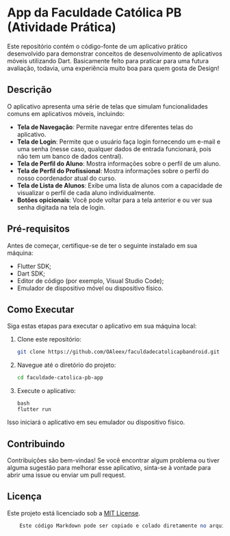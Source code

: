 # App da Faculdade Católica PB (Atividade Prática)

Este repositório contém o código-fonte de um aplicativo prático desenvolvido para demonstrar conceitos de desenvolvimento de aplicativos móveis utilizando Dart. Basicamente feito para praticar para uma futura avaliação, todavia, uma experiência muito boa para quem gosta de Design!

## Descrição

O aplicativo apresenta uma série de telas que simulam funcionalidades comuns em aplicativos móveis, incluindo:

- **Tela de Navegação**: Permite navegar entre diferentes telas do aplicativo.
- **Tela de Login**: Permite que o usuário faça login fornecendo um e-mail e uma senha (nesse caso, qualquer dados de entrada funcionará, pois não tem um banco de dados central).
- **Tela de Perfil do Aluno**: Mostra informações sobre o perfil de um aluno.
- **Tela de Perfil do Profissional**: Mostra informações sobre o perfil do nosso coordenador atual do curso.
- **Tela de Lista de Alunos**: Exibe uma lista de alunos com a capacidade de visualizar o perfil de cada aluno individualmente.
- **Botões opicionais**: Você pode voltar para a tela anterior e ou ver sua senha digitada na tela de login.

## Pré-requisitos

Antes de começar, certifique-se de ter o seguinte instalado em sua máquina:

- Flutter SDK;
- Dart SDK;
- Editor de código (por exemplo, Visual Studio Code);
- Emulador de dispositivo móvel ou dispositivo físico.

## Como Executar

Siga estas etapas para executar o aplicativo em sua máquina local:

1. Clone este repositório:

   ```bash
   git clone https://github.com/OAleex/faculdadecatolicapbandroid.git
   ```

2. Navegue até o diretório do projeto:
    ```bash
    cd faculdade-catolica-pb-app
    ```
3. Execute o aplicativo:
    ```
    bash
    flutter run
    ```
Isso iniciará o aplicativo em seu emulador ou dispositivo físico.

## Contribuindo

Contribuições são bem-vindas! Se você encontrar algum problema ou tiver alguma sugestão para melhorar esse aplicativo, sinta-se à vontade para abrir uma issue ou enviar um pull request.

## Licença

Este projeto está licenciado sob a [MIT License](https://github.com/git/git-scm.com/blob/main/MIT-LICENSE.txt).

```perl
	Este código Markdown pode ser copiado e colado diretamente no arquivo `README.md` do seu repositório no GitHub. Certifique-se de substituir `seu-usuario` pelo seu nome de usuário no GitHub e personalizar o conteúdo conforme necessário.
```








